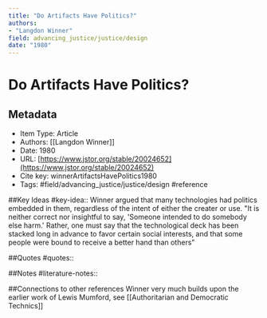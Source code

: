 ```yaml
---
title: "Do Artifacts Have Politics?"
authors:  
- "Langdon Winner"
field: advancing_justice/justice/design 
date: "1980"
---
```


# Do Artifacts Have Politics?

## Metadata
* Item Type: Article
* Authors: [[Langdon Winner]]
* Date: 1980
* URL: [https://www.jstor.org/stable/20024652](https://www.jstor.org/stable/20024652)
* Cite key: winnerArtifactsHavePolitics1980
* Tags: 
#field/advancing_justice/justice/design 
#reference



##Key Ideas
#key-idea:: Winner argued that many technologies had politics embedded in them, regardless of the intent of either the creater or use. "It is neither correct nor insightful to say, 'Someone intended to do somebody else harm.' Rather, one must say that the technological deck has been stacked long in advance to favor certain social interests, and that some people were bound to receive a better hand than others"

##Quotes
#quotes:: 

##Notes
#literature-notes:: 

##Connections to other references
Winner very much builds upon the earlier work of Lewis Mumford, see [[Authoritarian and Democratic Technics]] 